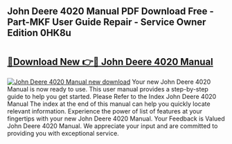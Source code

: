 ## John Deere 4020 Manual PDF Download Free - Part-MKF User Guide Repair - Service Owner Edition 0HK8u

# <h2><a href="http://bc39229.oget.top/?id=John+Deere+4020+Manual">🔗Download New 👉🔴 John Deere 4020 Manual</a></h2>

[![John Deere 4020 Manual new download](https://i.imgur.com/5g1atiW.png)](http://bc39229.oget.top/?id=John+Deere+4020+Manual)
Your new John Deere 4020 Manual is now ready to use. This user manual provides a step-by-step guide to help you get started. Please Refer to the Index John Deere 4020 Manual The index at the end of this manual can help you quickly locate relevant information. Experience the power of list of features at your fingertips with your new John Deere 4020 Manual. Your Feedback is Valued John Deere 4020 Manual. We appreciate your input and are committed to providing you with exceptional service.
